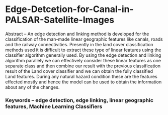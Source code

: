 # Edge-Detcetion-for-Canal-in-PALSAR-Satellite-Images
Abstract – An edge detection and linking method is developed for the classification of the man-made linear geographic features like canals, roads and the railway connectivities. Presently in the land cover classification methods used it is difficult to extract these type of linear features using the classifier algorithm generally used. By using the edge detection and linking algorithm parallely we can effectively consider these linear features as one separate class and then combine our result with the previous classification result of the Land cover classifier and we can obtain the fully classified Land features. During any natural hazard condition these are the features effected mostly and hence the model can be used to obtain the information about any of the changes. 

### Keywords – edge detection, edge linking, linear geographic features, Machine Learning Classifiers
